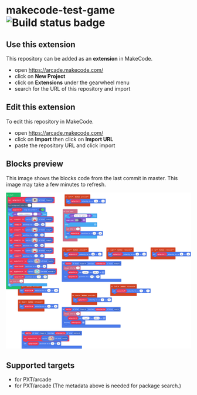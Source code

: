 # makecode-test-game ![Build status badge](https://github.com/jaherron/makecode-test-game/workflows/MakeCode/badge.svg)



## Use this extension

This repository can be added as an **extension** in MakeCode.

* open https://arcade.makecode.com/
* click on **New Project**
* click on **Extensions** under the gearwheel menu
* search for the URL of this repository and import

## Edit this extension

To edit this repository in MakeCode.

* open https://arcade.makecode.com/
* click on **Import** then click on **Import URL**
* paste the repository URL and click import

## Blocks preview

This image shows the blocks code from the last commit in master.
This image may take a few minutes to refresh.

![A rendered view of the blocks](https://github.com/jaherron/makecode-test-game/raw/master/.makecode/blocks.png)

## Supported targets

* for PXT/arcade
* for PXT/arcade
(The metadata above is needed for package search.)

